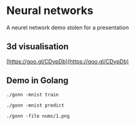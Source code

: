# Neural networks
A neurel network demo stolen for a presentation 

## 3d visualisation 

[https://goo.gl/CDypDb](https://goo.gl/CDypDb)

## Demo in Golang

`./gonn -mnist train`


`./gonn -mnist predict`


`./gonn -file nums/1.png`
